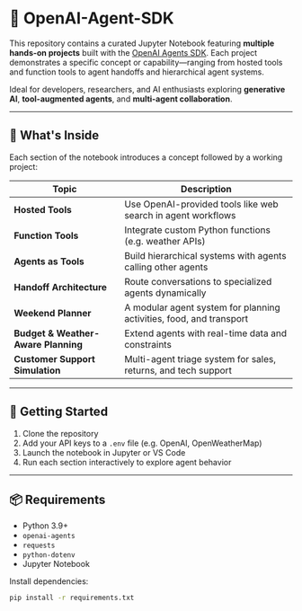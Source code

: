 # 🤖 OpenAI-Agent-SDK

This repository contains a curated Jupyter Notebook featuring **multiple hands-on projects** built with the [OpenAI Agents SDK](https://openai.com/blog/function-calling-and-tools). Each project demonstrates a specific concept or capability—ranging from hosted tools and function tools to agent handoffs and hierarchical agent systems.

Ideal for developers, researchers, and AI enthusiasts exploring **generative AI**, **tool-augmented agents**, and **multi-agent collaboration**.

---

## 📘 What's Inside

Each section of the notebook introduces a concept followed by a working project:

| Topic | Description |
|-------|-------------|
| **Hosted Tools** | Use OpenAI-provided tools like web search in agent workflows |
| **Function Tools** | Integrate custom Python functions (e.g. weather APIs) |
| **Agents as Tools** | Build hierarchical systems with agents calling other agents |
| **Handoff Architecture** | Route conversations to specialized agents dynamically |
| **Weekend Planner** | A modular agent system for planning activities, food, and transport |
| **Budget & Weather-Aware Planning** | Extend agents with real-time data and constraints |
| **Customer Support Simulation** | Multi-agent triage system for sales, returns, and tech support |

---

## 🚀 Getting Started

1. Clone the repository  
2. Add your API keys to a `.env` file (e.g. OpenAI, OpenWeatherMap)  
3. Launch the notebook in Jupyter or VS Code  
4. Run each section interactively to explore agent behavior

---

## 📦 Requirements

- Python 3.9+
- `openai-agents`
- `requests`
- `python-dotenv`
- Jupyter Notebook

Install dependencies:

```bash
pip install -r requirements.txt
